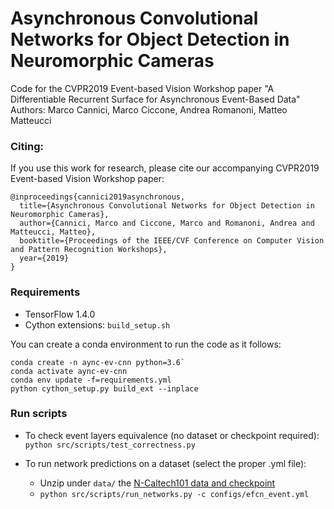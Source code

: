 # Asynchronous Convolutional Networks for Object Detection in Neuromorphic Cameras

Code for the CVPR2019 Event-based Vision Workshop paper "A Differentiable Recurrent Surface for Asynchronous Event-Based Data"<br>
Authors: Marco Cannici, Marco Ciccone, Andrea Romanoni, Matteo Matteucci

### Citing:
If you use this work for research, please cite our accompanying CVPR2019 Event-based Vision Workshop paper:
```
@inproceedings{cannici2019asynchronous,
  title={Asynchronous Convolutional Networks for Object Detection in Neuromorphic Cameras},
  author={Cannici, Marco and Ciccone, Marco and Romanoni, Andrea and Matteucci, Matteo},
  booktitle={Proceedings of the IEEE/CVF Conference on Computer Vision and Pattern Recognition Workshops},
  year={2019}
}
```

### Requirements
- TensorFlow 1.4.0
- Cython extensions: `build_setup.sh` 

You can create a conda environment to run the code as it follows:
```
conda create -n aync-ev-cnn python=3.6`
conda activate aync-ev-cnn
conda env update -f=requirements.yml
python cython_setup.py build_ext --inplace
```

### Run scripts

- To check event layers equivalence (no dataset or checkpoint required):<br>
`python src/scripts/test_correctness.py`

- To run network predictions on a dataset (select the proper .yml file):<br>
   - Unzip under `data/` the [N-Caltech101 data and checkpoint](https://polimi365-my.sharepoint.com/:f:/g/personal/10425666_polimi_it/Evq7q4F5KG9Fq-faVuTLqucBbo7zp8_ZadVsD7fKRboJgQ?e=mg6N3v)
   - `python src/scripts/run_networks.py -c configs/efcn_event.yml`
